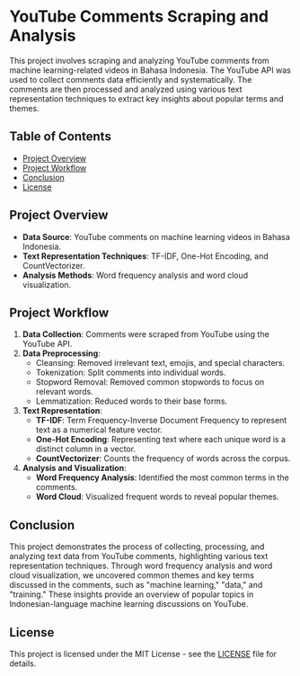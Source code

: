 # YouTube Comments Scraping and Analysis

This project involves scraping and analyzing YouTube comments from machine learning-related videos in Bahasa Indonesia. The YouTube API was used to collect comments data efficiently and systematically. The comments are then processed and analyzed using various text representation techniques to extract key insights about popular terms and themes.

## Table of Contents
- [Project Overview](#project-overview)
- [Project Workflow](#project-workflow)
- [Conclusion](#conclusion)
- [License](#license)

## Project Overview

- **Data Source**: YouTube comments on machine learning videos in Bahasa Indonesia.
- **Text Representation Techniques**: TF-IDF, One-Hot Encoding, and CountVectorizer.
- **Analysis Methods**: Word frequency analysis and word cloud visualization.

## Project Workflow

1. **Data Collection**: Comments were scraped from YouTube using the YouTube API.
2. **Data Preprocessing**: 
   - Cleansing: Removed irrelevant text, emojis, and special characters.
   - Tokenization: Split comments into individual words.
   - Stopword Removal: Removed common stopwords to focus on relevant words.
   - Lemmatization: Reduced words to their base forms.
3. **Text Representation**:
   - **TF-IDF**: Term Frequency-Inverse Document Frequency to represent text as a numerical feature vector.
   - **One-Hot Encoding**: Representing text where each unique word is a distinct column in a vector.
   - **CountVectorizer**: Counts the frequency of words across the corpus.
4. **Analysis and Visualization**:
   - **Word Frequency Analysis**: Identified the most common terms in the comments.
   - **Word Cloud**: Visualized frequent words to reveal popular themes.

## Conclusion

This project demonstrates the process of collecting, processing, and analyzing text data from YouTube comments, highlighting various text representation techniques. Through word frequency analysis and word cloud visualization, we uncovered common themes and key terms discussed in the comments, such as "machine learning," "data," and "training." These insights provide an overview of popular topics in Indonesian-language machine learning discussions on YouTube.

## License

This project is licensed under the MIT License - see the [LICENSE](LICENSE) file for details.
